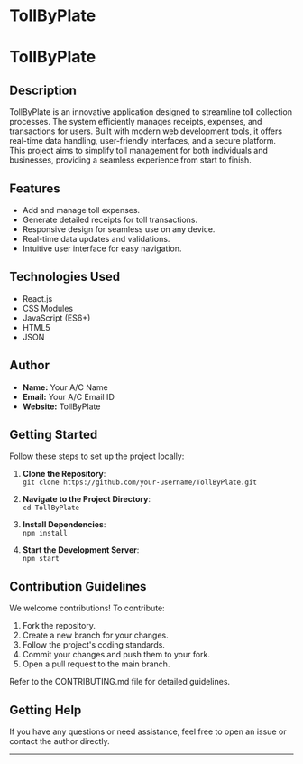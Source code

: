 # TollByPlate
# TollByPlate

## Description
TollByPlate is an innovative application designed to streamline toll collection processes. The system efficiently manages receipts, expenses, and transactions for users. Built with modern web development tools, it offers real-time data handling, user-friendly interfaces, and a secure platform. This project aims to simplify toll management for both individuals and businesses, providing a seamless experience from start to finish.

## Features
- Add and manage toll expenses.
- Generate detailed receipts for toll transactions.
- Responsive design for seamless use on any device.
- Real-time data updates and validations.
- Intuitive user interface for easy navigation.

## Technologies Used
- React.js
- CSS Modules
- JavaScript (ES6+)
- HTML5
- JSON

## Author
- **Name:** Your A/C Name  
- **Email:** Your A/C Email ID  
- **Website:** TollByPlate  

## Getting Started
Follow these steps to set up the project locally:

1. **Clone the Repository**:  
   `git clone https://github.com/your-username/TollByPlate.git`

2. **Navigate to the Project Directory**:  
   `cd TollByPlate`

3. **Install Dependencies**:  
   `npm install`

4. **Start the Development Server**:  
   `npm start`

## Contribution Guidelines
We welcome contributions! To contribute:

1. Fork the repository.
2. Create a new branch for your changes.
3. Follow the project's coding standards.
4. Commit your changes and push them to your fork.
5. Open a pull request to the main branch.

Refer to the CONTRIBUTING.md file for detailed guidelines.

## Getting Help
If you have any questions or need assistance, feel free to open an issue or contact the author directly.

---
